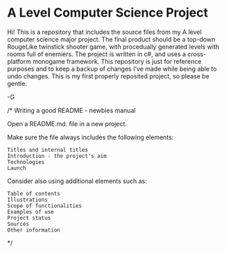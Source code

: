 # A Level Computer Science Project

Hi! This is a repository that includes the source files from my A level computer science major project.
The final product should be a top-down RougeLike twinstick shooter game, with procedually generated levels with rooms full of enemiers.
The project is written in c#, and uses a cross-platform monogame framework.
This repository is just for reference purposes and to keep a backup of changes I've made while being able to undo changes.
This is my first properly reposited project, so please be gentle.

-G






/*
Writing a good README - newbies manual

Open a README.md. file in a new project.

Make sure the file always includes the following elements:

    Titles and internal titles
    Introduction - the project's aim
    Technologies
    Launch


Consider also using additional elements such as: 

    Table of contents
    Illustrations
    Scope of functionalities 
    Examples of use
    Project status 
    Sources
    Other information
*/